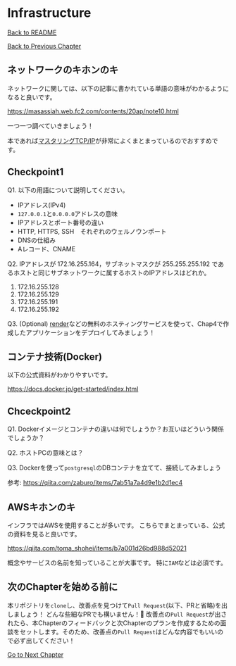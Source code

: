 # Infrastructure

[Back to README](/README.md)

[Back to Previous Chapter](/Chap4.md)

## ネットワークのキホンのキ

ネットワークに関しては、以下の記事に書かれている単語の意味がわかるようになると良いです。

https://masassiah.web.fc2.com/contents/20ap/note10.html

一つ一つ調べていきましょう！

本であれば[マスタリングTCP/IP](https://www.amazon.co.jp/%E3%83%9E%E3%82%B9%E3%82%BF%E3%83%AA%E3%83%B3%E3%82%B0TCP-IP%E2%80%95%E5%85%A5%E9%96%80%E7%B7%A8%E2%80%95-%E7%AC%AC6%E7%89%88-%E4%BA%95%E4%B8%8A-%E7%9B%B4%E4%B9%9F/dp/4274224473/ref=asc_df_4274224473/?tag=jpgo-22&linkCode=df0&hvadid=342397001181&hvpos=&hvnetw=g&hvrand=10440745021831075600&hvpone=&hvptwo=&hvqmt=&hvdev=c&hvdvcmdl=&hvlocint=&hvlocphy=1009507&hvtargid=pla-847853186623&psc=1&th=1&psc=1&tag=&ref=&adgrpid=72867581430&hvpone=&hvptwo=&hvadid=342397001181&hvpos=&hvnetw=g&hvrand=10440745021831075600&hvqmt=&hvdev=c&hvdvcmdl=&hvlocint=&hvlocphy=1009507&hvtargid=pla-847853186623)が非常によくまとまっているのでおすすめです。


## Checkpoint1

Q1. 以下の用語について説明してください。

- IPアドレス(IPv4)
- `127.0.0.1`と`0.0.0.0`アドレスの意味
- IPアドレスとポート番号の違い
- HTTP, HTTPS, SSH　それぞれのウェルノウンポート
- DNSの仕組み
- Aレコード、CNAME

Q2. IPアドレスが 172.16.255.164，サブネットマスクが 255.255.255.192 であるホストと同じサブネットワークに属するホストのIPアドレスはどれか。

1. 172.16.255.128
2. 172.16.255.129
3. 172.16.255.191
4. 172.16.255.192

Q3. (Optional) [render](https://render.com/)などの無料のホスティングサービスを使って、Chap4で作成したアプリケーションをデプロイしてみましょう！

## コンテナ技術(Docker)

以下の公式資料がわかりやすいです。

https://docs.docker.jp/get-started/index.html

## Chceckpoint2

Q1. Dockerイメージとコンテナの違いは何でしょうか？お互いはどういう関係でしょうか？

Q2. ホストPCの意味とは？

Q3. Dockerを使って`postgresql`のDBコンテナを立てて、接続してみましょう

参考: https://qiita.com/zaburo/items/7ab51a7a4d9e1b2d1ec4

## AWSキホンのキ

インフラではAWSを使用することが多いです。
こちらでまとまっている、公式の資料を見ると良いです。

https://qiita.com/toma_shohei/items/b7a001d26bd988d52021

概念やサービスの名前を知っていることが大事です。
特に`IAM`などは必須です。

## 次のChapterを始める前に

本リポジトリを`clone`し、改善点を見つけて`Pull Request`(以下、PRと省略)を出しましょう！
どんな些細なPRでも構いません！:pray:
改善点の`Pull Request`が出されたら、本Chapterのフィードバックと次Chapterのプランを作成するための面談をセットします。そのため、改善点の`Pull Request`はどんな内容でもいいので必ず出してください！

[Go to Next Chapter](/Chap6.md)